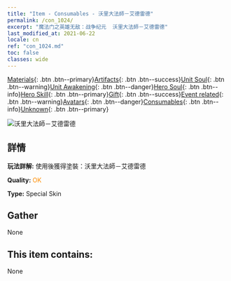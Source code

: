 ```yaml
---
title: "Item - Consumables - 沃里大法師－艾德雷德"
permalink: /con_1024/
excerpt: "魔法门之英雄无敌：战争纪元  沃里大法師－艾德雷德"
last_modified_at: 2021-06-22
locale: cn
ref: "con_1024.md"
toc: false
classes: wide
---
```

 [Materials](/ItemsCN/){: .btn .btn--primary}[Artifacts](/ItemsCN/Artifacts/){: .btn .btn--success}[Unit Soul](/ItemsCN/UnitSoul/){: .btn .btn--warning}[Unit Awakening](/ItemsCN/UnitAwakening/){: .btn .btn--danger}[Hero Soul](/ItemsCN/HeroSoul/){: .btn .btn--info}[Hero Skill](/ItemsCN/HeroSkill/){: .btn .btn--primary}[Gift](/ItemsCN/Gift/){: .btn .btn--success}[Event related](/ItemsCN/Events/){: .btn .btn--warning}[Avatars](/ItemsCN/Avatars/){: .btn .btn--danger}[Consumables](/ItemsCN/Consumables/){: .btn .btn--info}[Unknown](/ItemsCN/Unknown/){: .btn .btn--primary}

 ![沃里大法師－艾德雷德](/images/h/h_Adelaide4.jpg)

## 詳情
 **玩法詳解:** 使用後獲得塗裝：沃里大法師－艾德雷德

 **Quality:** <span style="color: #FF8C00">OK</span>

 **Type:** Special Skin

## Gather

  None

## This item contains:

  None

